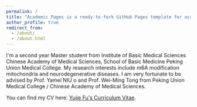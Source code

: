 ```yaml
---
permalink: /
title: "Academic Pages is a ready-to-fork GitHub Pages template for academic personal websites"
author_profile: true
redirect_from: 
  - /about/
  - /about.html
---
```


I'm a second year Master student from Institute of Basic Medical Sciences Chinese Academy of Medical Sciences, School of Basic Medicine Peking Union Medical College. My research interests include m6A modification mitochondria and neurodegenerative diseases. I am very fortunate to be advised by Prof. Yamei NIU o and Prof. Wei-Ming Tong from Peking Union Medical College / Chinese Academy of Medical Sciences.

You can find my CV here: [Yujie Fu's Curriculum Vitae](../assets/Curriculum_Vitae.pdf).
